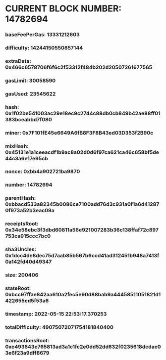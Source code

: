 # CURRENT BLOCK NUMBER: 14782694

### baseFeePerGas: 13331212603
### difficulty: 14244150550857144
### extraData: 0x466c6578706f6f6c2f53312f484b202d20507261677565
### gasLimit: 30058590
### gasUsed: 23545622
### hash: 0x1f02be541003ac29e18ec9c2744c88db0cb849b42ae88ff01383bceabbd7f080
### miner: 0x7F101fE45e6649A6fB8F3F8B43ed03D353f2B90c
### mixHash: 0x45131e1a1ceeacdf1b9ac8a02d0d6f97ca621ca46c658bf5de44c3a6e17e95cb
### nonce: 0xbb4a902721ba9870
### number: 14782694
### parentHash: 0xbbacd533a82345b0086ce7100add76d3c931a0f1a6d412870f973a52b3eac09a
### receiptsRoot: 0x34e58ebc3f3dbd60811a56e921007283b36c138ffaf72c897753ca915ccc7bc0
### sha3Uncles: 0x1dcc4de8dec75d7aab85b567b6ccd41ad312451b948a7413f0a142fd40d49347
### size: 200406
### stateRoot: 0xbcc97ffae842aa610a2fec5e90d88bab9a44458511051821d1422655ed5f53a6
### timestamp: 2022-05-15 22:53:17.370253
### totalDifficulty: 49075072071754181840400
### transactionsRoot: 0xe493643e765813ad3a1c1fc2e0dd52dd632f0235618dcdae03e6f23a9dff8679
